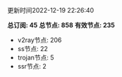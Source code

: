 更新时间2022-12-19 22:26:40

**总订阅: 45**
**总节点: 858**
**有效节点: 235**
- v2ray节点: 206
- ss节点: 22
- trojan节点: 5
- ssr节点: 2
